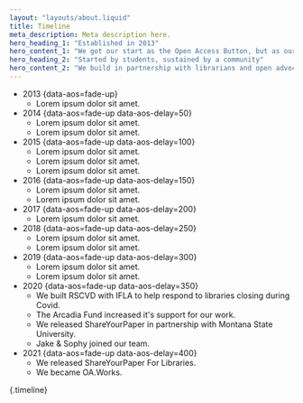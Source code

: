 ```yaml
---
layout: "layouts/about.liquid"
title: Timeline
meta_description: Meta description here.
hero_heading_1: "Established in 2013"
hero_content_1: "We got our start as the Open Access Button, but as our tools grew, so did we. OA.Works is now the home of our tools."
hero_heading_2: "Started by students, sustained by a community"
hero_content_2: "We build in partnership with librarians and open advocates striving for a just and kind world. We’ve been fortunate to have the backing of generous funders."
---
```


* 2013 {data-aos=fade-up}
  - Lorem ipsum dolor sit amet.
* 2014 {data-aos=fade-up data-aos-delay=50}
  - Lorem ipsum dolor sit amet.
  - Lorem ipsum dolor sit amet.
* 2015 {data-aos=fade-up data-aos-delay=100}
  - Lorem ipsum dolor sit amet.
  - Lorem ipsum dolor sit amet.
  - Lorem ipsum dolor sit amet.
* 2016 {data-aos=fade-up data-aos-delay=150}
  - Lorem ipsum dolor sit amet.
  - Lorem ipsum dolor sit amet.
* 2017 {data-aos=fade-up data-aos-delay=200}
  - Lorem ipsum dolor sit amet.
* 2018 {data-aos=fade-up data-aos-delay=250}
  - Lorem ipsum dolor sit amet.
  - Lorem ipsum dolor sit amet.
* 2019 {data-aos=fade-up data-aos-delay=300}
  - Lorem ipsum dolor sit amet.
  - Lorem ipsum dolor sit amet.
* 2020 {data-aos=fade-up data-aos-delay=350}
  - We built RSCVD with IFLA to help respond to libraries closing during Covid.
  - The Arcadia Fund increased it's support for our work.
  - We released ShareYourPaper in partnership with Montana State University.
  - Jake & Sophy joined our team.
* 2021 {data-aos=fade-up data-aos-delay=400}
  - We released ShareYourPaper For Libraries.
  - We became OA.Works.

{.timeline}
